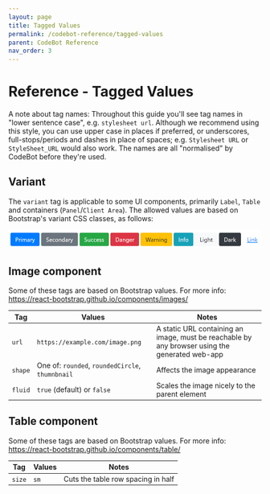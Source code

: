 ```yaml
---
layout: page
title: Tagged Values
permalink: /codebot-reference/tagged-values
parent: CodeBot Reference
nav_order: 3
---
```


# Reference - Tagged Values

A note about tag names:
Throughout this guide you'll see tag names in "lower sentence case", e.g. `stylesheet url`. Although we recommend using this style, you can use upper case in places if preferred, or underscores, full-stops/periods and dashes in place of spaces; e.g. `Stylesheet URL` or `StyleSheet_URL` would also work. The names are all "normalised" by CodeBot before they're used.


## Variant

The `variant` tag is applicable to some UI components, primarily `Label`, `Table` and containers (`Panel`/`Client Area`). The allowed values are based on Bootstrap's variant CSS classes, as follows:

![Variants](../images/bootstrap-variants.png "Variants")





## Image component

Some of these tags are based on Bootstrap values. For more info: https://react-bootstrap.github.io/components/images/

| Tag      | Values                                            | Notes              |
| ---------| ------------------------------------------------- | ------------------ |
| `url`    | `https://example.com/image.png`                   | A static URL containing an image, must be reachable by any browser using the generated web-app |
| `shape`  | One of: `rounded`, `roundedCircle`, `thumnbnail`  | Affects the image appearance |
| `fluid`  | `true` (default) or `false`                       | Scales the image nicely to the parent element |


## Table component

Some of these tags are based on Bootstrap values. For more info: https://react-bootstrap.github.io/components/table/

| Tag      | Values                                            | Notes              |
| ---------| ------------------------------------------------- | ------------------ |
| `size`   | `sm`                    | Cuts the table row spacing in half |
